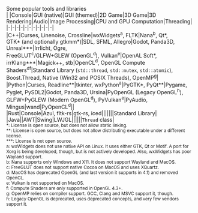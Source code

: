 Some popular tools and libraries  
| |Console|GUI (native)|GUI (themed)|2D Game|3D Game|3D Rendering|Audio|Image Processing|CPU and GPU Computation|Threading|  
|-|-|-|-|-|-|-|-|-|-|-|  
|C++|Curses, Linenoise, Crossline|wxWidgets<sup>a</sup>, FLTK|Nana<sup>b</sup>, Qt\*,<br>GTK\* (and optionally gtkmm\*)|SDL, SFML, Allegro|Godot, Panda3D, Unreal***|Irrlicht, Ogre,<br>FreeGLUT<sup>c</sup>/GLFW+GLEW (OpenGL<sup>d</sup>), Vulkan<sup>e</sup>|OpenAL Soft\*, irrKlang\*\*\*|Magick++, stb|OpenCL<sup>d</sup>, OpenGL Compute Shaders<sup>df</sup>|Standard Library (`std::thread`, `std::mutex`, `std::atomic`), Boost.Thread, Native (Win32 and POSIX Threads), OpenMP<sup>g</sup>|  
|Python|Curses, Readline\*\*|tkinter, wxPython<sup>a</sup>|PyGTK\*, PyQt\*\*|Pygame, Pyglet, PySDL2|Godot, Panda3D, Ursina|PyOpenGL (Legacy OpenGL<sup>h</sup>),<br>GLFW+PyGLEW (Modern OpenGL<sup>d</sup>), PyVulkan<sup>e</sup>|PyAudio, Mingus|wand|PyOpenCL<sup>d</sup>||  
|Rust|Console|Azul, fltk-rs|gtk-rs, iced|||||||Standard Library|  
|Java||AWT|Swing|LWJGL||||||`Thread` class|  
<sup>
*: License is open source, but does not allow static linking.<br>
**: License is open source, but does not allow distributing executable under a different license.<br>
***: License is not open source.<br>
a: wxWidgets does not use native API on Linux. It uses either GTK, Qt or Motif. A port for Xorg is being developed, though, but is not actively developed. Also, wxWidgets has poor Wayland support.<br>
b: Nana supports only Windows and X11. It does not support Wayland and MacOS.<br>
c: FreeGLUT does not support native Cocoa on MacOS and uses XQuartz.<br>
d: MacOS has deprecated OpenGL (and last version it supports in 4.1) and removed OpenCL.<br>
e: Vulkan is not supported on MacOS.<br>
f: Compute Shaders are only supported in OpenGL 4.3+.<br>
g: OpenMP relies on compiler support. GCC, Clang and MSVC support it, though.<br>
h: Legacy OpenGL is deprecated, uses deprecated concepts, and very few vendors support it.
</sup>
